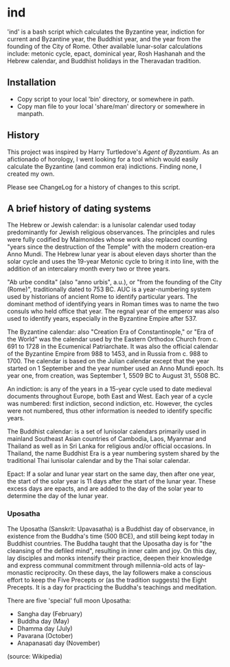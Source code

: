 ind
===

'ind' is a bash script which calculates the Byzantine year, indiction for
current and Byzantine year, the Buddhist year, and the year from the
founding of the City of Rome. Other available lunar-solar calculations
include: metonic cycle, epact, dominical year, Rosh Hashanah and the Hebrew
calendar, and Buddhist holidays in the Theravadan tradition.

## Installation
- Copy script to your local 'bin' directory, or somewhere in path.
- Copy man file to your local 'share/man' directory or somewhere in manpath.

## History
This project was inspired by Harry Turtledove's _Agent of Byzantium_. As an
afictionado of horology, I went looking for a tool which would easily
calculate the Byzantine (and common era) indictions. Finding none, I created
my own.

Please see ChangeLog for a history of changes to this script.

## A brief history of dating systems
The Hebrew or Jewish calendar: is a lunisolar calendar used today
predominantly for Jewish religious observances. The principles and rules
were fully codified by Maimonides whose work also replaced counting "years
since the destruction of the Temple" with the modern creation-era Anno
Mundi. The Hebrew lunar year is about eleven days shorter than the solar
cycle and uses the 19-year Metonic cycle to bring it into line, with the
addition of an intercalary month every two or three years.

"Ab urbe condita" (also "anno urbis", a.u.), or "from the founding of the
City (Rome)", traditionally dated to 753 BC. AUC is a year-numbering system
used by historians of ancient Rome to identify particular years. The
dominant method of identifying years in Roman times was to name the two
consuls who held office that year. The regnal year of the emperor was also
used to identify years, especially in the Byzantine Empire after 537.

The Byzantine calendar: also "Creation Era of Constantinople," or "Era of
the World" was the calendar used by the Eastern Orthodox Church from c. 691
to 1728 in the Ecumenical Patriarchate. It was also the official calendar of
the Byzantine Empire from 988 to 1453, and in Russia from c. 988 to 1700.
The calendar is based on the Julian calendar except that the year started on
1 September and the year number used an Anno Mundi epoch. Its year one, from
creation, was September 1, 5509 BC to August 31, 5508 BC.

An indiction: is any of the years in a 15-year cycle used to date medieval
documents throughout Europe, both East and West. Each year of a cycle was
numbered: first indiction, second indiction, etc. However, the cycles were
not numbered, thus other information is needed to identify specific years.

The Buddhist calendar: is a set of lunisolar calendars primarily used in
mainland Southeast Asian countries of Cambodia, Laos, Myanmar and Thailand
as well as in Sri Lanka for religious and/or official occasions. In
Thailand, the name Buddhist Era is a year numbering system shared by the
traditional Thai lunisolar calendar and by the Thai solar calendar.

Epact: If a solar and lunar year start on the same day, then after one year,
the start of the solar year is 11 days after the start of the lunar year.
These excess days are epacts, and are added to the day of the solar year to
determine the day of the lunar year.

### Uposatha
The Uposatha (Sanskrit: Upavasatha) is a Buddhist day of observance, in
existence from the Buddha's time (500 BCE), and still being kept today in
Buddhist countries. The Buddha taught that the Uposatha day is for "the
cleansing of the defiled mind", resulting in inner calm and joy. On this
day, lay disciples and monks intensify their practice, deepen their
knowledge and express communal commitment through millennia-old acts of
lay-monastic reciprocity. On these days, the lay followers make a conscious
effort to keep the Five Precepts or (as the tradition suggests) the Eight
Precepts. It is a day for practicing the Buddha's teachings and meditation.

There are five 'special' full moon Uposatha:

- Sangha day (February)
- Buddha day (May)
- Dhamma day (July)
- Pavarana (October)
- Anapanasati day (November)

(source: Wikipedia)  
